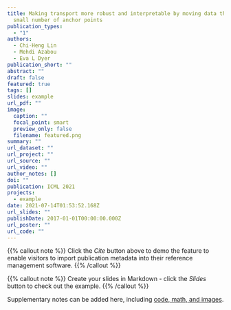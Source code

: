 ```yaml
---
title: Making transport more robust and interpretable by moving data through a
  small number of anchor points
publication_types:
  - "1"
authors:
  - Chi-Heng Lin
  - Mehdi Azabou
  - Eva L Dyer
publication_short: ""
abstract: ""
draft: false
featured: true
tags: []
slides: example
url_pdf: ""
image:
  caption: ""
  focal_point: smart
  preview_only: false
  filename: featured.png
summary: ""
url_dataset: ""
url_project: ""
url_source: ""
url_video: ""
author_notes: []
doi: ""
publication: ICML 2021
projects:
  - example
date: 2021-07-14T01:53:52.168Z
url_slides: ""
publishDate: 2017-01-01T00:00:00.000Z
url_poster: ""
url_code: ""
---
```

{{% callout note %}}
Click the *Cite* button above to demo the feature to enable visitors to import publication metadata into their reference management software.
{{% /callout %}}

{{% callout note %}}
Create your slides in Markdown - click the *Slides* button to check out the example.
{{% /callout %}}

Supplementary notes can be added here, including [code, math, and images](https://wowchemy.com/docs/writing-markdown-latex/).